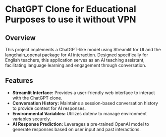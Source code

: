 # ChatGPT Clone for Educational Purposes to use it without VPN

## Overview
This project implements a ChatGPT-like model using Streamlit for UI and the langchain_openai package for AI interaction. Designed specifically for English teachers, this application serves as an AI teaching assistant, facilitating language learning and engagement through conversation.

## Features
- **Streamlit Interface:** Provides a user-friendly web interface to interact with the ChatGPT clone.
- **Conversation History:** Maintains a session-based conversation history to provide context for AI responses.
- **Environmental Variables:** Utilizes dotenv to manage environment variables securely.
- **AI Response Prediction:** Leverages a pre-trained OpenAI model to generate responses based on user input and past interactions.
